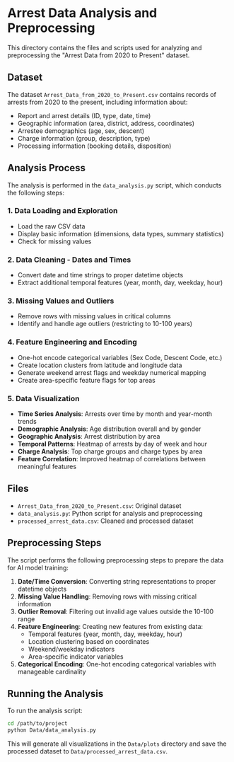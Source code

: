 # Arrest Data Analysis and Preprocessing

This directory contains the files and scripts used for analyzing and preprocessing the "Arrest Data from 2020 to Present" dataset.

## Dataset

The dataset `Arrest_Data_from_2020_to_Present.csv` contains records of arrests from 2020 to the present, including information about:
- Report and arrest details (ID, type, date, time)
- Geographic information (area, district, address, coordinates)
- Arrestee demographics (age, sex, descent)
- Charge information (group, description, type)
- Processing information (booking details, disposition)

## Analysis Process

The analysis is performed in the `data_analysis.py` script, which conducts the following steps:

### 1. Data Loading and Exploration
- Load the raw CSV data
- Display basic information (dimensions, data types, summary statistics)
- Check for missing values

### 2. Data Cleaning - Dates and Times
- Convert date and time strings to proper datetime objects
- Extract additional temporal features (year, month, day, weekday, hour)

### 3. Missing Values and Outliers
- Remove rows with missing values in critical columns
- Identify and handle age outliers (restricting to 10-100 years)

### 4. Feature Engineering and Encoding
- One-hot encode categorical variables (Sex Code, Descent Code, etc.)
- Create location clusters from latitude and longitude data
- Generate weekend arrest flags and weekday numerical mapping
- Create area-specific feature flags for top areas

### 5. Data Visualization
- **Time Series Analysis**: Arrests over time by month and year-month trends
- **Demographic Analysis**: Age distribution overall and by gender
- **Geographic Analysis**: Arrest distribution by area
- **Temporal Patterns**: Heatmap of arrests by day of week and hour
- **Charge Analysis**: Top charge groups and charge types by area
- **Feature Correlation**: Improved heatmap of correlations between meaningful features

## Files

- `Arrest_Data_from_2020_to_Present.csv`: Original dataset
- `data_analysis.py`: Python script for analysis and preprocessing
- `processed_arrest_data.csv`: Cleaned and processed dataset


## Preprocessing Steps

The script performs the following preprocessing steps to prepare the data for AI model training:

1. **Date/Time Conversion**: Converting string representations to proper datetime objects
2. **Missing Value Handling**: Removing rows with missing critical information
3. **Outlier Removal**: Filtering out invalid age values outside the 10-100 range
4. **Feature Engineering**: Creating new features from existing data:
   - Temporal features (year, month, day, weekday, hour)
   - Location clustering based on coordinates
   - Weekend/weekday indicators
   - Area-specific indicator variables
5. **Categorical Encoding**: One-hot encoding categorical variables with manageable cardinality

## Running the Analysis

To run the analysis script:

```bash
cd /path/to/project
python Data/data_analysis.py
```

This will generate all visualizations in the `Data/plots` directory and save the processed dataset to `Data/processed_arrest_data.csv`. 